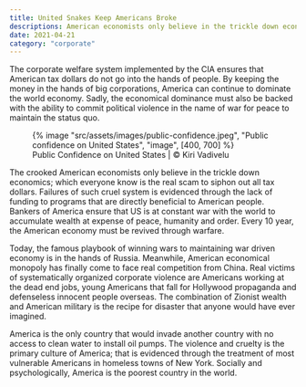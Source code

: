 ```yaml
---
title: United Snakes Keep Americans Broke
descriptions: American economists only believe in the trickle down economics; which everyone know is the real scam to siphon out tax dollars
date: 2021-04-21
category: "corporate"
---
```


The corporate welfare system implemented by the CIA ensures that American tax dollars do not go into the hands of people. By keeping the money in the hands of big corporations, America can continue to dominate the world economy. Sadly, the economical dominance must also be backed with the ability to commit political violence in the name of war for peace to maintain the status quo.

<!-- excerpt -->

<figure>
{% image "src/assets/images/public-confidence.jpeg", "Public confidence on United States", "image", [400, 700] %}
<figcaption>Public Confidence on United States | © Kiri Vadivelu</figcaption>
</figure>

The crooked American economists only believe in the trickle down economics; which everyone know is the real scam to siphon out all tax dollars. Failures of such cruel system is evidenced through the lack of funding to programs that are directly beneficial to American people. Bankers of America ensure that US is at constant war with the world to accumulate wealth at expense of peace, humanity and order. Every 10 year, the American economy must be revived through warfare.

Today, the famous playbook of winning wars to maintaining war driven economy is in the hands of Russia. Meanwhile, American economical monopoly has finally come to face real competition from China. Real victims of systematically organized corporate violence are Americans working at the dead end jobs, young Americans that fall for Hollywood propaganda and defenseless innocent people overseas. The combination of Zionist wealth and American military is the recipe for disaster that anyone would have ever imagined.

America is the only country that would invade another country with no access to clean water to install oil pumps. The violence and cruelty is the primary culture of America; that is evidenced through the treatment of most vulnerable Americans in homeless towns of New York. Socially and psychologically, America is the poorest country in the world.
